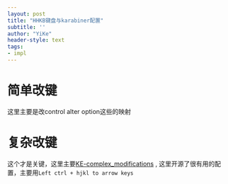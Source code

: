 ```yaml
---
layout: post
title: "HHKB键盘与karabiner配置"
subtitle: ''
author: "YiKe"
header-style: text
tags:
- impl
---
```



# 简单改键

这里主要是改control alter option这些的映射

# 复杂改键
这个才是关键，这里主要[KE-complex_modifications](https://ke-complex-modifications.pqrs.org/)
, 这里开源了很有用的配置，主要用`Left ctrl + hjkl to arrow keys`
